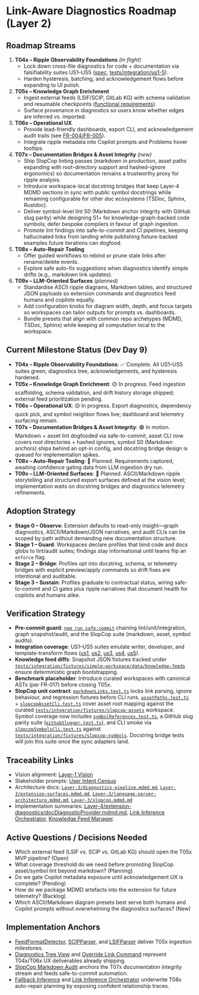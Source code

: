 # Link-Aware Diagnostics Roadmap (Layer 2)

## Roadmap Streams
1. **T04x – Ripple Observability Foundations** *(in flight)*
   - Lock down cross-file diagnostics for code + documentation via falsifiability suites US1–US5 ([spec](/specs/001-link-aware-diagnostics/spec.md), [tests/integration/us1-5](/tests/integration)).
   - Harden hysteresis, batching, and acknowledgement flows before expanding to UI polish.
2. **T05x – Knowledge Graph Enrichment**
   - Ingest external feeds (LSIF/SCIP, GitLab KG) with schema validation and resumable checkpoints ([functional requirements](../../specs/001-link-aware-diagnostics/spec.md#functional-requirements)).
   - Surface provenance in diagnostics so users know whether edges are inferred vs. imported.
3. **T06x – Operational UX**
   - Provide lead-friendly dashboards, export CLI, and acknowledgement audit trails (see [FR-004/FR-005](../../specs/001-link-aware-diagnostics/spec.md#functional-requirements)).
   - Integrate ripple metadata into Copilot prompts and Problems hover tooltips.
4. **T07x – Documentation Bridges & Asset Integrity** *(new)*
   - Ship SlopCop linting passes (markdown in production, asset paths expanding with root-directory support and hashed-ignore ergonomics) so documentation remains a trustworthy proxy for ripple analysis.
   - Introduce workspace-local docstring bridges that keep Layer‑4 MDMD sections in sync with public symbol docstrings while remaining configurable for other doc ecosystems (TSDoc, Sphinx, Rustdoc).
   - Deliver symbol-level lint S0 (Markdown anchor integrity with GitHub slug parity) while designing S1+ for knowledge-graph-backed code symbols; defer bespoke compilers in favour of graph ingestion.
   - Promote lint findings into safe-to-commit and CI pipelines, keeping hallucinated links from landing while publishing fixture-backed examples future iterations can dogfood.
5. **T08x – Auto-Repair Tooling**
   - Offer guided workflows to rebind or prune stale links after rename/delete events.
   - Explore safe auto-fix suggestions when diagnostics identify simple drifts (e.g., markdown link updates).
6. **T09x – LLM-Oriented Surfaces** *(planned)*
   - Standardise ASCII ripple diagrams, Markdown tables, and structured JSON payloads so extension commands and diagnostics feed humans and copilots equally.
   - Add configuration knobs for diagram width, depth, and focus targets so workspaces can tailor outputs for prompts vs. dashboards.
   - Bundle presets that align with common repo archetypes (MDMD, TSDoc, Sphinx) while keeping all computation local to the workspace.

## Current Milestone Status (Dev Day 9)
- **T04x – Ripple Observability Foundations**: ✅ Complete. All US1–US5 suites green; diagnostics tree, acknowledgements, and hysteresis hardened.
- **T05x – Knowledge Graph Enrichment**: 🟡 In progress. Feed ingestion scaffolding, schema validation, and drift history storage shipped; external feed prioritization pending.
- **T06x – Operational UX**: 🟡 In progress. Export diagnostics, dependency quick pick, and symbol neighbor flows live; dashboard and telemetry surfacing remain.
- **T07x – Documentation Bridges & Asset Integrity**: 🟢 In motion. Markdown + asset lint dogfooded via safe-to-commit, asset CLI now covers root directories + hashed ignores, symbol S0 (Markdown anchors) ships behind an opt-in config, and docstring bridge design is queued for implementation spikes.
- **T08x – Auto-Repair Tooling**: 🔭 Planned. Requirements captured, awaiting confidence gating data from LLM ingestion dry run.
- **T09x – LLM-Oriented Surfaces**: 🔭 Planned. ASCII/Markdown ripple storytelling and structured export surfaces defined at the vision level; implementation waits on docstring bridges and diagnostics telemetry refinements.

## Adoption Strategy
- **Stage 0 – Observe**: Extension defaults to read-only insight—graph diagnostics, ASCII/Markdown/JSON narratives, and audit CLIs can be scoped by path without demanding new documentation structure.
- **Stage 1 – Guard**: Workspaces declare profiles that bind code and docs globs to lint/audit suites; findings stay informational until teams flip an `enforce` flag.
- **Stage 2 – Bridge**: Profiles opt into docstring, schema, or telemetry bridges with explicit preview/apply commands so drift fixes are intentional and auditable.
- **Stage 3 – Sustain**: Profiles graduate to contractual status, wiring safe-to-commit and CI gates plus ripple narratives that document health for copilots and humans alike.

## Verification Strategy
- **Pre-commit guard**: [`npm run safe:commit`](/scripts/safe-to-commit.mjs) chaining lint/unit/integration, graph snapshot/audit, and the SlopCop suite (markdown, asset, symbol audits).
- **Integration coverage**: US1–US5 suites emulate writer, developer, and template-transform flows ([us1](/tests/integration/us1/codeImpact.test.ts), [us2](/tests/integration/us2/markdownDrift.test.ts), [us3](/tests/integration/us3/markdownLinkDrift.test.ts), [us4](/tests/integration/us4/scopeCollision.test.ts), [us5](/tests/integration/us5/transformRipple.test.ts)).
- **Knowledge feed diffs**: Snapshot JSON fixtures tracked under [`tests/integration/fixtures/simple-workspace/data/knowledge-feeds`](/tests/integration/fixtures/simple-workspace/data/knowledge-feeds) ensure deterministic graph bootstrapping.
- **Benchmark placeholder**: Introduce curated workspaces with canonical ASTs (per FR-017) before closing T05x.
- **SlopCop unit contract**: [`markdownLinks.test.ts`](/packages/shared/src/tooling/markdownLinks.test.ts) locks link parsing, ignore behaviour, and regression fixtures before CLI runs. [`assetPaths.test.ts`](/packages/shared/src/tooling/assetPaths.test.ts) + [`slopcopAssetCli.test.ts`](/packages/shared/src/tooling/slopcopAssetCli.test.ts) cover asset root mapping against the curated [`tests/integration/fixtures/slopcop-assets`](/tests/integration/fixtures/slopcop-assets) workspace. Symbol coverage now includes [`symbolReferences.test.ts`](/packages/shared/src/tooling/symbolReferences.test.ts), a GitHub slug parity suite ([`githubSlugger.test.ts`](/packages/shared/src/tooling/githubSlugger.test.ts)), and CLI smoke via [`slopcopSymbolsCli.test.ts`](/packages/shared/src/tooling/slopcopSymbolsCli.test.ts) against [`tests/integration/fixtures/slopcop-symbols`](/tests/integration/fixtures/slopcop-symbols). Docstring bridge tests will join this suite once the sync adapters land.

## Traceability Links
- Vision alignment: [Layer-1 Vision](../layer-1/link-aware-diagnostics-vision.mdmd.md)
- Stakeholder prompts: [User Intent Census](/AI-Agent-Workspace/Notes/user-intent-census.md)
- Architecture docs: [`Layer-3/diagnostics-pipeline.mdmd.md`](../layer-3/diagnostics-pipeline.mdmd.md), [`Layer-3/extension-surfaces.mdmd.md`](../layer-3/extension-surfaces.mdmd.md), [`Layer-3/language-server-architecture.mdmd.md`](../layer-3/language-server-architecture.mdmd.md), [`Layer-3/slopcop.mdmd.md`](../layer-3/slopcop.mdmd.md)
- Implementation summaries: [Layer-4/extension-diagnostics/docDiagnosticProvider.mdmd.md](../layer-4/extension-diagnostics/docDiagnosticProvider.mdmd.md), [Link Inference Orchestrator](../layer-4/language-server-runtime/linkInferenceOrchestrator.mdmd.md), [Knowledge Feed Manager](../layer-4/knowledge-graph-ingestion/knowledgeFeedManager.mdmd.md).

## Active Questions / Decisions Needed
- Which external feed (LSIF vs. SCIP vs. GitLab KG) should open the T05x MVP pipeline? (Open)
- What coverage threshold do we need before promoting SlopCop asset/symbol lint beyond markdown? (Planning)
- Do we gate Copilot metadata exposure until acknowledgement UX is complete? (Pending)
- How do we package MDMD artefacts into the extension for future telemetry? (Backlog)
- Which ASCII/Markdown diagram presets best serve both humans and Copilot prompts without overwhelming the diagnostics surfaces? (New)

## Implementation Anchors
- [FeedFormatDetector](../layer-4/knowledge-graph-ingestion/feedFormatDetector.mdmd.md), [SCIPParser](../layer-4/knowledge-graph-ingestion/scipParser.mdmd.md), and [LSIFParser](../layer-4/knowledge-graph-ingestion/lsifParser.mdmd.md) deliver T05x ingestion milestones.
- [Diagnostics Tree View](../layer-4/extension-views/diagnosticsTree.mdmd.md) and [Override Link Command](../layer-4/extension-commands/overrideLink.mdmd.md) represent T04x/T06x UX deliverables already shipping.
- [SlopCop Markdown Audit](../layer-4/tooling/slopcopMarkdownLinks.mdmd.md) anchors the T07x documentation integrity stream and feeds safe-to-commit automation.
- [Fallback Inference](../layer-4/shared/fallbackInference.mdmd.md) and [Link Inference Orchestrator](../layer-4/language-server-runtime/linkInferenceOrchestrator.mdmd.md) underwrite T08x auto-repair planning by exposing confident relationship traces.
